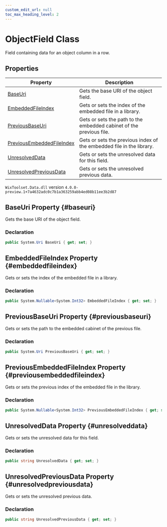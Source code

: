 ```yaml
---
custom_edit_url: null
toc_max_heading_level: 2
---
```

# ObjectField Class
Field containing data for an object column in a row.
## Properties
| Property | Description |
| ------ | ----------- |
| [BaseUri](#baseuri) | Gets the base URI of the object field. |
| [EmbeddedFileIndex](#embeddedfileindex) | Gets or sets the index of the embedded file in a library. |
| [PreviousBaseUri](#previousbaseuri) | Gets or sets the path to the embedded cabinet of the previous file. |
| [PreviousEmbeddedFileIndex](#previousembeddedfileindex) | Gets or sets the previous index of the embedded file in the library. |
| [UnresolvedData](#unresolveddata) | Gets or sets the unresolved data for this field. |
| [UnresolvedPreviousData](#unresolvedpreviousdata) | Gets or sets the unresolved previous data. |
`WixToolset.Data.dll` version `4.0.0-preview.1+7a4632adc0c7b1a363259abb4ed08b11ee3b2d87`
## BaseUri Property {#baseuri}
Gets the base URI of the object field.
### Declaration
```cs
public System.Uri BaseUri { get; set; } 
```
## EmbeddedFileIndex Property {#embeddedfileindex}
Gets or sets the index of the embedded file in a library.
### Declaration
```cs
public System.Nullable<System.Int32> EmbeddedFileIndex { get; set; } 
```
## PreviousBaseUri Property {#previousbaseuri}
Gets or sets the path to the embedded cabinet of the previous file.
### Declaration
```cs
public System.Uri PreviousBaseUri { get; set; } 
```
## PreviousEmbeddedFileIndex Property {#previousembeddedfileindex}
Gets or sets the previous index of the embedded file in the library.
### Declaration
```cs
public System.Nullable<System.Int32> PreviousEmbeddedFileIndex { get; set; } 
```
## UnresolvedData Property {#unresolveddata}
Gets or sets the unresolved data for this field.
### Declaration
```cs
public string UnresolvedData { get; set; } 
```
## UnresolvedPreviousData Property {#unresolvedpreviousdata}
Gets or sets the unresolved previous data.
### Declaration
```cs
public string UnresolvedPreviousData { get; set; } 
```
